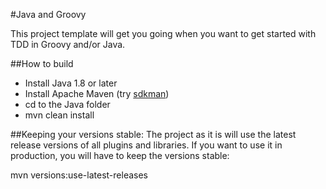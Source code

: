 #Java and Groovy

This project template will get you going when you want to get started with TDD in Groovy and/or Java.

##How to build
- Install Java 1.8 or later
- Install Apache Maven (try [sdkman](http://sdkman.io/))
- cd to the Java folder
- mvn clean install

##Keeping your versions stable:
The project as it is will use the latest release versions of all plugins and libraries. If you want to use it in production, you will have to keep the versions stable: 

mvn versions:use-latest-releases
